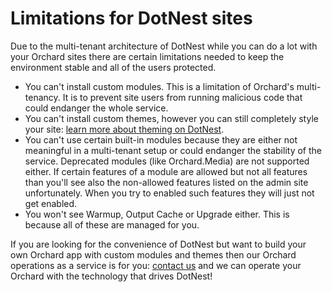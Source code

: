 # Limitations for DotNest sites



Due to the multi-tenant architecture of DotNest while you can do a lot with your Orchard sites there are certain limitations needed to keep the environment stable and all of the users protected.

- You can't install custom modules. This is a limitation of Orchard's multi-tenancy. It is to prevent site users from running malicious code that could endanger the whole service.
- You can't install custom themes, however you can still completely style your site: [learn more about theming on DotNest](theming).
- You can't use certain built-in modules because they are either not meaningful in a multi-tenant setup or could endanger the stability of the service. Deprecated modules (like Orchard.Media) are not supported either. If certain features of a module are allowed but not all features than you'll see also the non-allowed features listed on the admin site unfortunately. When you try to enabled such features they will just not get enabled.
- You won't see Warmup, Output Cache or Upgrade either. This is because all of these are managed for you.

If you are looking for the convenience of DotNest but want to build your own Orchard app with custom modules and themes then our Orchard operations as a service is for you: [contact us](https://dotnest.com/contact-us) and we can operate your Orchard with the technology that drives DotNest!
